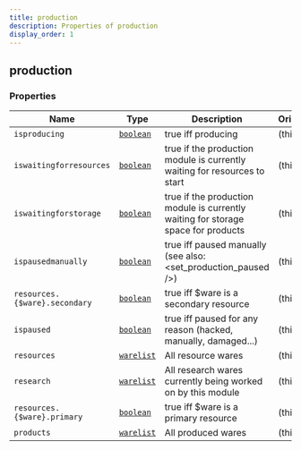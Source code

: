 ```yaml
---
title: production
description: Properties of production
display_order: 1
---
```


## production

### Properties

| Name | Type | Description | Origin |
|------|------|-------------|--------|
| `isproducing` | [`boolean`](./boolean.md) | true iff producing | (this) |
| `iswaitingforresources` | [`boolean`](./boolean.md) | true if the production module is currently waiting for resources to start | (this) |
| `iswaitingforstorage` | [`boolean`](./boolean.md) | true if the production module is currently waiting for storage space for products | (this) |
| `ispausedmanually` | [`boolean`](./boolean.md) | true iff paused manually (see also: <set_production_paused />) | (this) |
| `resources.{$ware}.secondary` | [`boolean`](./boolean.md) | true iff $ware is a secondary resource | (this) |
| `ispaused` | [`boolean`](./boolean.md) | true iff paused for any reason (hacked, manually, damaged...) | (this) |
| `resources` | [`warelist`](./warelist.md) | All resource wares | (this) |
| `research` | [`warelist`](./warelist.md) | All research wares currently being worked on by this module | (this) |
| `resources.{$ware}.primary` | [`boolean`](./boolean.md) | true iff $ware is a primary resource | (this) |
| `products` | [`warelist`](./warelist.md) | All produced wares | (this) |

